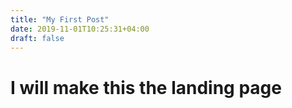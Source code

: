 ```yaml
---
title: "My First Post"
date: 2019-11-01T10:25:31+04:00
draft: false
---
```


# I will make this the landing page